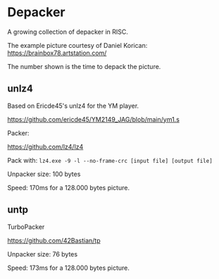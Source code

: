 # Depacker

A growing collection of depacker in RISC.

The example picture courtesy of Daniel Korican:
https://brainbox78.artstation.com/

The number shown is the time to depack the picture.

## unlz4

Based on Ericde45's unlz4 for the YM player.

https://github.com/ericde45/YM2149_JAG/blob/main/ym1.s

Packer:

https://github.com/lz4/lz4

Pack with: `lz4.exe -9 -l --no-frame-crc [input file] [output file] `

Unpacker size: 100 bytes

Speed: 170ms for a 128.000 bytes picture.

## untp

TurboPacker

https://github.com/42Bastian/tp

Unpacker size: 76 bytes

Speed: 173ms for a 128.000 bytes picture.
